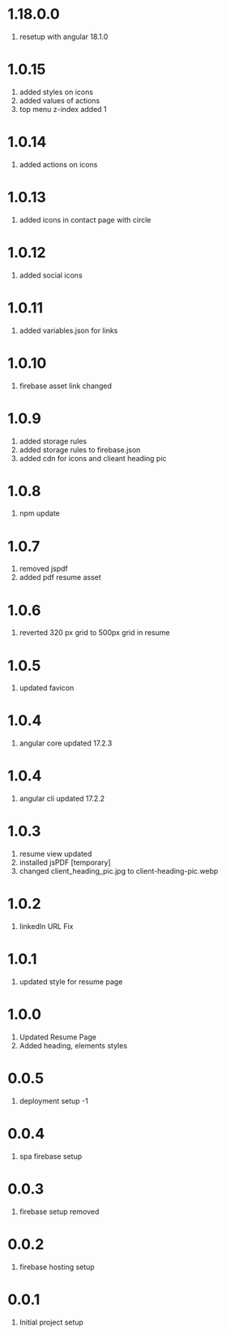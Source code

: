 # 1.18.0.0

1. resetup with angular 18.1.0

# 1.0.15

1. added styles on icons
2. added values of actions
3. top menu z-index added 1

# 1.0.14

1. added actions on icons

# 1.0.13

1. added icons in contact page with circle

# 1.0.12

1. added social icons

# 1.0.11

1. added variables.json for links

# 1.0.10

1. firebase asset link changed

# 1.0.9

1. added storage rules
2. added storage rules to firebase.json
3. added cdn for icons and clieant heading pic

# 1.0.8

1. npm update

# 1.0.7

1. removed jspdf 
2. added pdf resume asset

# 1.0.6

1. reverted 320 px grid to 500px grid in resume

# 1.0.5

1. updated favicon

# 1.0.4

1. angular core updated 17.2.3

# 1.0.4

1. angular cli updated 17.2.2

# 1.0.3

1. resume view updated
2. installed jsPDF [temporary]
3. changed client_heading_pic.jpg to client-heading-pic.webp

# 1.0.2

1. linkedIn URL Fix

# 1.0.1

1. updated style for resume page

# 1.0.0

1. Updated Resume Page
2. Added heading, elements styles

# 0.0.5

1. deployment setup -1

# 0.0.4

1. spa firebase setup 

# 0.0.3

1. firebase setup removed 

# 0.0.2

1. firebase hosting setup

# 0.0.1

1. Initial project setup